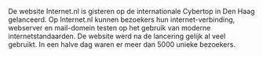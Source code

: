 
De website Internet.nl is gisteren op de internationale Cybertop in Den Haag
gelanceerd. Op Internet.nl kunnen bezoekers hun internet-verbinding, webserver
en mail-domein testen op het gebruik van moderne internetstandaarden. De
website werd na de lancering gelijk al veel gebruikt. In een halve dag waren
er meer dan 5000 unieke bezoekers.
